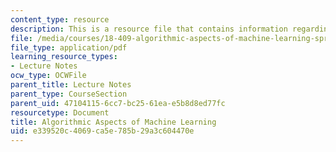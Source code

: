 ```yaml
---
content_type: resource
description: This is a resource file that contains information regarding chapter 6.
file: /media/courses/18-409-algorithmic-aspects-of-machine-learning-spring-2015/e339520c4069ca5e785b29a3c604470e_MIT18_409S15_chapp6.pdf
file_type: application/pdf
learning_resource_types:
- Lecture Notes
ocw_type: OCWFile
parent_title: Lecture Notes
parent_type: CourseSection
parent_uid: 47104115-6cc7-bc25-61ea-e5b8d8ed77fc
resourcetype: Document
title: Algorithmic Aspects of Machine Learning
uid: e339520c-4069-ca5e-785b-29a3c604470e
---
```

